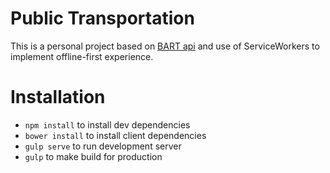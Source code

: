 # Public Transportation

This is a personal project based on [BART api](http://api.bart.gov/) and use of ServiceWorkers to implement offline-first experience.

# Installation
- `npm install` to install dev dependencies
- `bower install` to install client dependencies
- `gulp serve` to run development server
- `gulp` to make build for production
